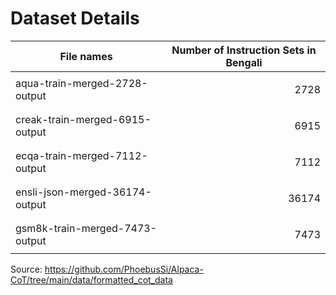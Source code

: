 # Dataset Details
| File names                     | Number of Instruction Sets in Bengali |
|--------------------------------|---------------------------------------|
| aqua-train-merged-2728-output  |<p align = "right">            2728</p>|
| creak-train-merged-6915-output |<p align = "right">            6915</p>|
| ecqa-train-merged-7112-output  |<p align = "right">            7112</p>|
| ensli-json-merged-36174-output |<p align = "right">           36174</p>|
| gsm8k-train-merged-7473-output |<p align = "right">            7473</p>|

Source: https://github.com/PhoebusSi/Alpaca-CoT/tree/main/data/formatted_cot_data


